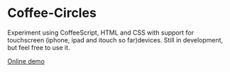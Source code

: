 Coffee-Circles
==============

Experiment using CoffeeScript, HTML and CSS with support for touchscreen (iphone, ipad and itouch so far)devices. Still in development, but feel free to use it.

[Online demo](http://lab.lucasmotta.com/html/circles-coffee)
